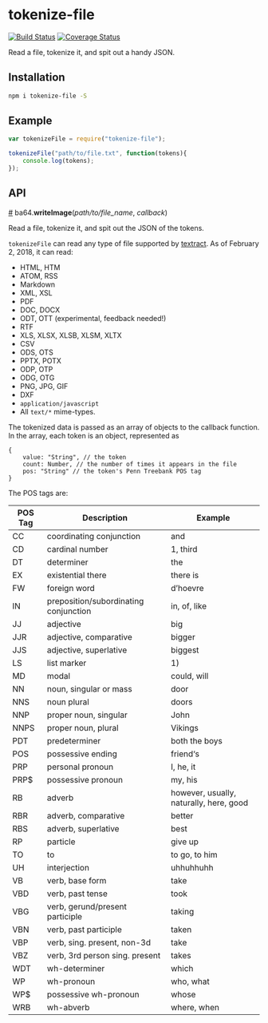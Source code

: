# tokenize-file
[![Build Status](https://travis-ci.org/HarryStevens/tokenize-file.svg?branch=master)](https://travis-ci.org/HarryStevens/tokenize-file) [![Coverage Status](https://coveralls.io/repos/github/HarryStevens/tokenize-file/badge.svg?branch=master)](https://coveralls.io/github/HarryStevens/tokenize-file?branch=master)

Read a file, tokenize it, and spit out a handy JSON.

## Installation

```bash
npm i tokenize-file -S
```

## Example

```js
var tokenizeFile = require("tokenize-file");

tokenizeFile("path/to/file.txt", function(tokens){
	console.log(tokens);
});
```

## API

<a name="tokenizeFile" href="#tokenizeFile">#</a> ba64.<b>writeImage</b>(<em>path/to/file_name</em>, <em>callback</em>)

Read a file, tokenize it, and spit out the JSON of the tokens.

`tokenizeFile` can read any type of file supported by [textract](https://github.com/dbashford/textract). As of February 2, 2018, it can read:
* HTML, HTM
* ATOM, RSS
* Markdown
* XML, XSL
* PDF
* DOC, DOCX
* ODT, OTT (experimental, feedback needed!)
* RTF
* XLS, XLSX, XLSB, XLSM, XLTX
* CSV
* ODS, OTS
* PPTX, POTX
* ODP, OTP
* ODG, OTG
* PNG, JPG, GIF
* DXF
* `application/javascript`
* All `text/*` mime-types.

The tokenized data is passed as an array of objects to the callback function. In the array, each token is an object, represented as
```
{
	value: "String", // the token
	count: Number, // the number of times it appears in the file
	pos: "String" // the token's Penn Treebank POS tag
}
```

The POS tags are:

| POS Tag | Description | Example |
| --- | --- | --- |
| CC | coordinating conjunction | and |
| CD | cardinal number | 1, third |
| DT | determiner | the |
| EX | existential there | there is |
| FW | foreign word | d’hoevre |
| IN | preposition/subordinating conjunction | in, of, like |
| JJ | adjective | big |
| JJR | adjective, comparative | bigger |
| JJS | adjective, superlative | biggest |
| LS | list marker | 1) |
| MD | modal | could, will |
| NN | noun, singular or mass | door |
| NNS | noun plural | doors |
| NNP | proper noun, singular | John |
| NNPS | proper noun, plural | Vikings |
| PDT | predeterminer | both the boys |
| POS | possessive ending | friend‘s |
| PRP | personal pronoun | I, he, it |
| PRP$ | possessive pronoun | my, his |
| RB | adverb | however, usually, naturally, here, good |
| RBR | adverb, comparative | better |
| RBS | adverb, superlative | best |
| RP | particle | give  up  |
| TO | to | to go, to him |
| UH | interjection | uhhuhhuhh |
| VB | verb, base form | take |
| VBD | verb, past tense | took |
| VBG | verb, gerund/present participle | taking |
| VBN | verb, past participle | taken |
| VBP | verb, sing. present, non-3d | take |
| VBZ | verb, 3rd person sing. present | takes |
| WDT | wh-determiner | which |
| WP | wh-pronoun | who, what |
| WP$ | possessive wh-pronoun | whose |
| WRB | wh-abverb | where, when |
